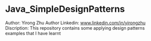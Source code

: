 Java_SimpleDesignPatterns
=========================
Author: Yirong Zhu
Author Linkedin: www.linkedin.com/in/yirongzhu
Discription: This repository contains some applying design patterns examples that I have learnt
